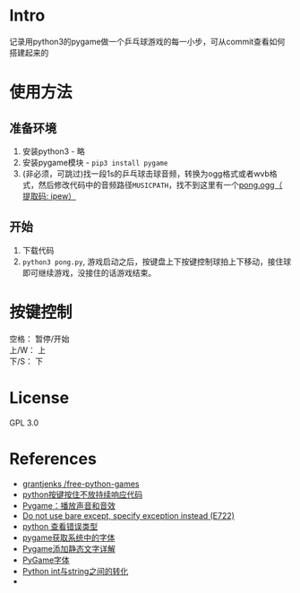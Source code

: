 # Intro
记录用python3的pygame做一个乒乓球游戏的每一小步，可从commit查看如何搭建起来的
# 使用方法
## 准备环境
1. 安装python3 - 略
2. 安装pygame模块 - `pip3 install pygame`
3. (非必须，可跳过)找一段1s的乒乓球击球音频，转换为ogg格式或者wvb格式，然后修改代码中的音频路径`MUSICPATH`，找不到这里有一个[pong.ogg（ 提取码: ipew）](https://pan.baidu.com/s/1xugjDaw7tcCEM5SnfRYdDA )
## 开始
1. 下载代码
2. `python3 pong.py`, 游戏启动之后，按键盘上下按键控制球拍上下移动，接住球即可继续游戏，没接住的话游戏结束。
# 按键控制
空格： 暂停/开始  
上/W： 上  
下/S： 下
# License
GPL 3.0
# References
- [ grantjenks /free-python-games ](https://github.com/grantjenks/free-python-games)
- [python按键按住不放持续响应代码](https://blog.csdn.net/baidu_39560388/article/details/84612605)
- [Pygame：播放声音和音效](https://blog.csdn.net/w15977858408/article/details/104283348)
- [Do not use bare except, specify exception instead (E722)](https://www.flake8rules.com/rules/E722.html)
- [python 查看错误类型](https://blog.csdn.net/weixin_44737399/article/details/89092300)
- [pygame获取系统中的字体](https://blog.csdn.net/weixin_45951701/article/details/107425502)
- [Pygame添加静态文字详解](https://blog.csdn.net/cool99781/article/details/106752516)
- [PyGame字体](https://blog.csdn.net/Hubz131/article/details/86740969)
- [Python int与string之间的转化](https://www.cnblogs.com/nzbbody/p/3581048.html)
- []()